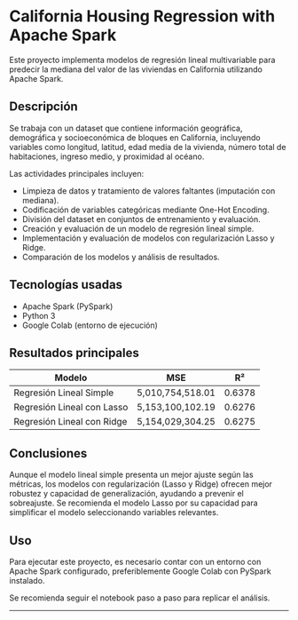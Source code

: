 # California Housing Regression with Apache Spark

Este proyecto implementa modelos de regresión lineal multivariable para predecir la mediana del valor de las viviendas en California utilizando Apache Spark.

## Descripción

Se trabaja con un dataset que contiene información geográfica, demográfica y socioeconómica de bloques en California, incluyendo variables como longitud, latitud, edad media de la vivienda, número total de habitaciones, ingreso medio, y proximidad al océano.

Las actividades principales incluyen:

- Limpieza de datos y tratamiento de valores faltantes (imputación con mediana).
- Codificación de variables categóricas mediante One-Hot Encoding.
- División del dataset en conjuntos de entrenamiento y evaluación.
- Creación y evaluación de un modelo de regresión lineal simple.
- Implementación y evaluación de modelos con regularización Lasso y Ridge.
- Comparación de los modelos y análisis de resultados.

## Tecnologías usadas

- Apache Spark (PySpark)
- Python 3
- Google Colab (entorno de ejecución)

## Resultados principales

| Modelo                    | MSE              | R²           |
|---------------------------|------------------|--------------|
| Regresión Lineal Simple    | 5,010,754,518.01 | 0.6378       |
| Regresión Lineal con Lasso | 5,153,100,102.19 | 0.6276       |
| Regresión Lineal con Ridge | 5,154,029,304.25 | 0.6275       |

## Conclusiones

Aunque el modelo lineal simple presenta un mejor ajuste según las métricas, los modelos con regularización (Lasso y Ridge) ofrecen mejor robustez y capacidad de generalización, ayudando a prevenir el sobreajuste. Se recomienda el modelo Lasso por su capacidad para simplificar el modelo seleccionando variables relevantes.

## Uso

Para ejecutar este proyecto, es necesario contar con un entorno con Apache Spark configurado, preferiblemente Google Colab con PySpark instalado.

Se recomienda seguir el notebook paso a paso para replicar el análisis.

---



